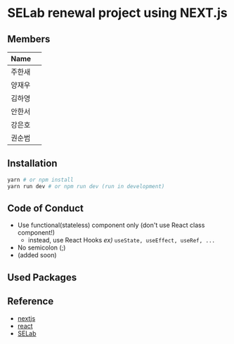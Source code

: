 # SELab renewal project using NEXT.js

## Members

| Name   |      |
| ------ | ---- |
| 주한새 |      |
| 양재우 |      |
| 김하영 |      |
| 안한서 |      |
| 강은호 |      |
| 권순범 |      |

## Installation

```bash
yarn # or npm install
yarn run dev # or npm run dev (run in development)
```

## Code of Conduct

* Use functional(stateless) component only (don't use React class component!)
  * instead, use React Hooks  *ex)*  `useState, useEffect, useRef, ...`
* No semicolon (;) 
* (added soon)

## Used Packages



## Reference

* [nextjs](https://nextjs.org)
* [react]( https://ko.reactjs.org/ )
* [SELab]( https://selab.hanyang.ac.kr/ )

